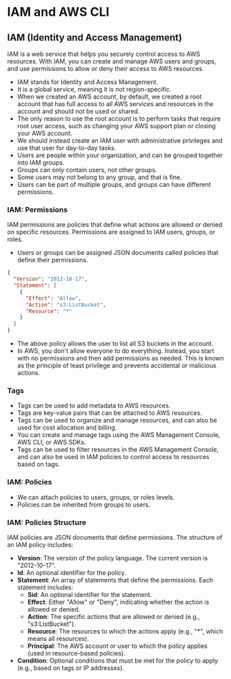 # IAM and AWS CLI

## IAM (Identity and Access Management)

IAM is a web service that helps you securely control access to AWS resources. With IAM, you can create and manage AWS users and groups, and use permissions to allow or deny their access to AWS resources.

- IAM stands for Identity and Access Management.
- It is a global service, meaning it is not region-specific.
- When we created an AWS account, by default, we created a root account that has full access to all AWS services and resources in the account and should not be used or shared.
- The only reason to use the root account is to perform tasks that require root user access, such as changing your AWS support plan or closing your AWS account.
- We should instead create an IAM user with administrative privileges and use that user for day-to-day tasks.
- Users are people within your organization, and can be grouped together into IAM groups.
- Groups can only contain users, not other groups.
- Some users may not belong to any group, and that is fine.
- Users can be part of multiple groups, and groups can have different permissions.

### IAM: Permissions

IAM permissions are policies that define what actions are allowed or denied on specific resources. Permissions are assigned to IAM users, groups, or roles.

- Users or groups can be assigned JSON documents called policies that define their permissions.

```json
{
  "Version": "2012-10-17",
  "Statement": [
    {
      "Effect": "Allow",
      "Action": "s3:ListBucket",
      "Resource": "*"
    }
  ]
}
```

- The above policy allows the user to list all S3 buckets in the account.
- In AWS, you don't allow everyone to do everything. Instead, you start with no permissions and then add permissions as needed. This is known as the principle of least privilege and prevents accidental or malicious actions.

### Tags

- Tags can be used to add metadata to AWS resources.
- Tags are key-value pairs that can be attached to AWS resources.
- Tags can be used to organize and manage resources, and can also be used for cost allocation and billing.
- You can create and manage tags using the AWS Management Console, AWS CLI, or AWS SDKs.
- Tags can be used to filter resources in the AWS Management Console, and can also be used in IAM policies to control access to resources based on tags.

### IAM: Policies

- We can attach policies to users, groups, or roles levels.
- Policies can be inherited from groups to users.

### IAM: Policies Structure

IAM policies are JSON documents that define permissions. The structure of an IAM policy includes:

- **Version**: The version of the policy language. The current version is "2012-10-17".
- **Id**: An optional identifier for the policy.
- **Statement**: An array of statements that define the permissions. Each statement includes:
  - **Sid**: An optional identifier for the statement.
  - **Effect**: Either "Allow" or "Deny", indicating whether the action is allowed or denied.
  - **Action**: The specific actions that are allowed or denied (e.g., "s3:ListBucket").
  - **Resource**: The resources to which the actions apply (e.g., "\*", which means all resources).
  - **Principal**: The AWS account or user to which the policy applies (used in resource-based policies).
- **Condition**: Optional conditions that must be met for the policy to apply (e.g., based on tags or IP addresses).
